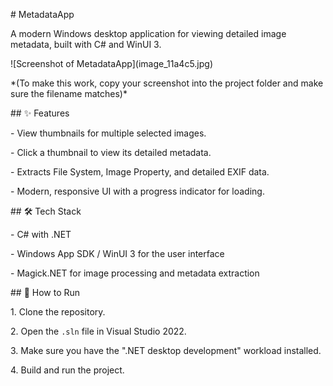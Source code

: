 \# MetadataApp



A modern Windows desktop application for viewing detailed image metadata, built with C# and WinUI 3.



!\[Screenshot of MetadataApp](image\_11a4c5.jpg) 

\*(To make this work, copy your screenshot into the project folder and make sure the filename matches)\*



\## ✨ Features



\- View thumbnails for multiple selected images.

\- Click a thumbnail to view its detailed metadata.

\- Extracts File System, Image Property, and detailed EXIF data.

\- Modern, responsive UI with a progress indicator for loading.



\## 🛠️ Tech Stack



\- C# with .NET

\- Windows App SDK / WinUI 3 for the user interface

\- Magick.NET for image processing and metadata extraction



\## 🚀 How to Run



1\. Clone the repository.

2\. Open the `.sln` file in Visual Studio 2022.

3\. Make sure you have the ".NET desktop development" workload installed.

4\. Build and run the project.

